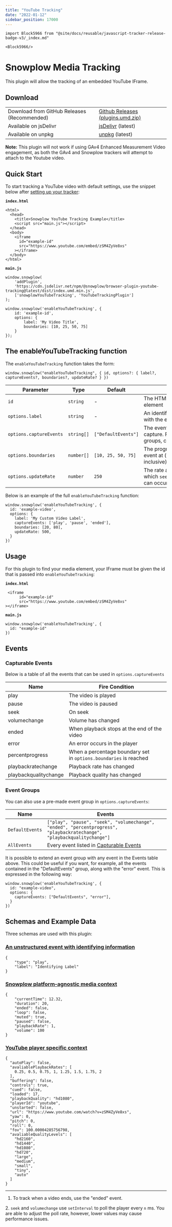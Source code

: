 ```yaml
---
title: "YouTube Tracking"
date: "2022-01-12"
sidebar_position: 17000
---
```


```mdx-code-block
import Block5966 from "@site/docs/reusable/javascript-tracker-release-badge-v3/_index.md"

<Block5966/>
```

# Snowplow Media Tracking

This plugin will allow the tracking of an embedded YouTube IFrame.

## Download

<table><tbody><tr><td>Download from GitHub Releases (Recommended)</td><td><a href="https://github.com/snowplow/snowplow-javascript-tracker/releases">Github Releases (plugins.umd.zip)</a></td></tr><tr><td>Available on jsDelivr</td><td><a href="https://cdn.jsdelivr.net/npm/@snowplow/browser-plugin-youtube-tracking@latest/dist/index.umd.min.js">jsDelivr</a> (latest)</td></tr><tr><td>Available on unpkg</td><td><a href="https://unpkg.com/@snowplow/browser-plugin-youtube-tracking@latest/dist/index.umd.min.js">unpkg</a> (latest)</td></tr></tbody></table>

**Note:** This plugin will not work if using GAv4 Enhanced Measurement Video engagement, as both the GAv4 and Snowplow trackers will attempt to attach to the Youtube video.

## Quick Start

To start tracking a YouTube video with default settings, use the snippet below after [setting up your tracker](/docs/collecting-data/collecting-from-own-applications/javascript-trackers/javascript-tracker/web-quick-start-guide/index.md):

**`index.html`**

```
<html>
  <head>
    <title>Snowplow YouTube Tracking Example</title>
    <script src="main.js"></script>
  </head>
  <body>
    <iframe
      id="example-id"
      src="https://www.youtube.com/embed/zSM4ZyVe8xs"
    ></iframe>
  </body>
</html>
```

**`main.js`**

```
window.snowplow(
    'addPlugin',
    'https://cdn.jsdelivr.net/npm/@snowplow/browser-plugin-youtube-tracking@latest/dist/index.umd.min.js',
    ['snowplowYouTubeTracking', 'YouTubeTrackingPlugin']
);

window.snowplow('enableYouTubeTracking', {
    id: 'example-id',
    options: {
        label: 'My Video Title',
        boundaries: [10, 25, 50, 75]
    }
});
```

## The enableYouTubeTracking function

The `enableYouTubeTracking` function takes the form:

```
window.snowplow("enableYouTubeTracking", { id, options?: { label?, captureEvents?, boundaries?, updateRate? } })
```

| Parameter               | Type       | Default             | Description                                                                                                    | Required |
| ----------------------- | ---------- | ------------------- | -------------------------------------------------------------------------------------------------------------- | -------- |
| `id`                    | `string`   | \-                  | The HTML id attribute of the media element                                                                     | Yes      |
| `options.label`         | `string`   | \-                  | An identifiable custom label sent with the event                                                               | No       |
| `options.captureEvents` | `string[]` | `["DefaultEvents"]` | The events or Event Group to capture. For a full list of events and groups, check the [section below](#events) | No       |
| `options.boundaries`    | `number[]` | `[10, 25, 50, 75]`  | The progress percentages to fire an event at (valid values 1 - 99 inclusive) [\[1\]](#1)                       | No       |
| `options.updateRate`    | `number`   | `250`               | The rate at which `seek` and `volumechange` events can occur [\[2\]](#2)                                       | No       |

Below is an example of the full `enableYouTubeTracking` function:

```
window.snowplow('enableYouTubeTracking', {
  id: 'example-video',
  options: {
    label: 'My Custom Video Label',
    captureEvents: ['play', 'pause', 'ended'],
    boundaries: [20, 80],
    updateRate: 500,
  }
})
```

## Usage

For this plugin to find your media element, your IFrame must be given the id that is passed into `enableYouTubeTracking`:

**`index.html`**

```
 <iframe
      id="example-id"
      src="https://www.youtube.com/embed/zSM4ZyVe8xs"
></iframe>
```

**`main.js`**

```
window.snowplow('enableYouTubeTracking', {
  id: "example-id"
})
```

## Events

### Capturable Events

Below is a table of all the events that can be used in `options.captureEvents`

| Name                  | Fire Condition                                                    |
| --------------------- | ----------------------------------------------------------------- |
| play                  | The video is played                                               |
| pause                 | The video is paused                                               |
| seek                  | On seek                                                           |
| volumechange          | Volume has changed                                                |
| ended                 | When playback stops at the end of the video                       |
| error                 | An error occurs in the player                                     |
| percentprogress       | When a percentage boundary set in `options.boundaries` is reached |
| playbackratechange    | Playback rate has changed                                         |
| playbackqualitychange | Playback quality has changed                                      |

### Event Groups

You can also use a pre-made event group in `options.captureEvents`:

| Name            | Events                                                                                                                 |
| --------------- | ---------------------------------------------------------------------------------------------------------------------- |
| `DefaultEvents` | `["play", "pause", "seek", "volumechange", "ended", "percentprogress", "playbackratechange", "playbackqualitychange"]` |
| `AllEvents`     | Every event listed in [Capturable Events](#capturable-events)                                                          |

It is possible to extend an event group with any event in the Events table above. This could be useful if you want, for example, all the events contained in the "DefaultEvents" group, along with the "error" event. This is expressed in the following way:

```
window.snowplow('enableYouTubeTracking', {
  id: "example-video",
  options: {
    captureEvents: ["DefaultEvents", "error"],
  }
})
```

## Schemas and Example Data

Three schemas are used with this plugin:

### [An unstructured event with identifying information](https://github.com/snowplow/iglu-central/blob/master/schemas/com.snowplowanalytics.snowplow/media_player_event/jsonschema/1-0-0)

```
{
    "type": "play",
    "label": "Identifying Label"
}
```

### [Snowplow platform-agnostic media context](https://github.com/snowplow/iglu-central/blob/master/schemas/com.snowplowanalytics.snowplow/media_player/jsonschema/1-0-0)

```
{
    "currentTime": 12.32,
    "duration": 20,
    "ended": false,
    "loop": false,
    "muted": true,
    "paused": false,
    "playbackRate": 1,
    "volume": 100
}
```

### [YouTube player specific context](https://github.com/snowplow/iglu-central/blob/master/schemas/org.whatwg/media_element/jsonschema/1-0-0)

```
{
  "autoPlay": false,
  "avaliablePlaybackRates": [
    0.25, 0.5, 0.75, 1, 1.25, 1.5, 1.75, 2
  ],
  "buffering": false,
  "controls": true,
  "cued": false,
  "loaded": 17,
  "playbackQuality": "hd1080",
  "playerId": "youtube",
  "unstarted": false,
  "url": "https://www.youtube.com/watch?v=zSM4ZyVe8xs",
  "yaw": 0,
  "pitch": 0,
  "roll": 0,
  "fov": 100.00004285756798,
  "avaliableQualityLevels": [
    "hd2160",
    "hd1440",
    "hd1080",
    "hd720",
    "large",
    "medium",
    "small",
    "tiny",
    "auto"
  ]
}
```

---

1. To track when a video ends, use the "ended" event.

2\. `seek` and `volumechange` use `setInterval` to poll the player every `n` ms. You are able to adjust the poll rate, however, lower values may cause performance issues.
